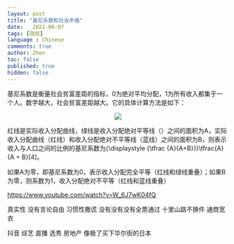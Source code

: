 ```yaml
---
layout: post
title: "基尼系数和社会矛盾"
date:   2021-06-07
tags: [政经]
language : Chinese
comments: true
author: Zhen
toc: false
published: true
hidden: false
---
```

基尼系数是衡量社会贫富差距的指标，0为绝对平均分配，1为所有收入都集于一个人。数字越大，社会贫富差距越大。它的具体计算方法是如下：
<p align="center"> <img src="{{ site.imageurl }}/基尼系数.png"> </p> 

红线是实际收入分配曲线，绿线是收入分配绝对平等线（）之间的面积为A，实际收入分配曲线（红线）和收入分配绝对不平等线（蓝线）之间的面积为B，则表示收入与人口之间的比例的基尼系数为{\displaystyle {\tfrac {A}{A+B}}}\tfrac{A}{A + B}[4]。

如果A为零，即基尼系数为0，表示收入分配完全平等（红线和绿线重叠）；如果B为零，则系数为1，收入分配绝对不平等（红线和蓝线重叠）


https://www.youtube.com/watch?v=W_6J7wK04fQ

真实性 没有言论自由 习惯性撒谎
没有没有没有全票通过
十里山路不换件 通商宽衣

抖音 综艺 直播 选秀 房地产 像极了买下华尔街的日本
<!--stackedit_data:
eyJoaXN0b3J5IjpbMTUyODgzNjg2OV19
-->